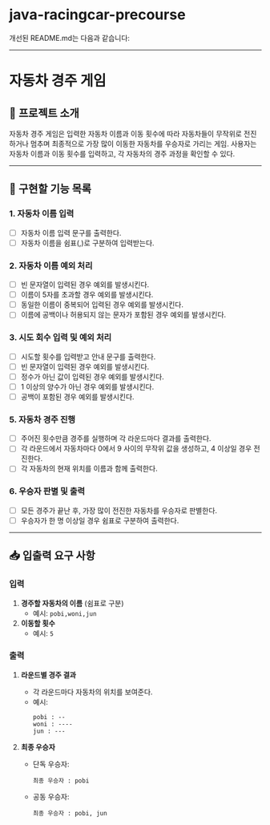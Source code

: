 # java-racingcar-precourse
개선된 README.md는 다음과 같습니다:

---

# 자동차 경주 게임

## 📌 프로젝트 소개

자동차 경주 게임은 입력한 자동차 이름과 이동 횟수에 따라 자동차들이 무작위로 전진하거나 멈추며 최종적으로 가장 많이 이동한 자동차를 우승자로 가리는 게임. 사용자는 자동차 이름과 이동 횟수를 입력하고, 각 자동차의 경주 과정을 확인할 수 있다.

---

## 🚗 구현할 기능 목록

### 1. **자동차 이름 입력**
- [ ] 자동차 이름 입력 문구를 출력한다.
- [ ] 자동차 이름을 쉼표(,)로 구분하여 입력받는다.

### 2. **자동차 이름 예외 처리**
- [ ] 빈 문자열이 입력된 경우 예외를 발생시킨다.
- [ ] 이름이 5자를 초과할 경우 예외를 발생시킨다.
- [ ] 동일한 이름이 중복되어 입력된 경우 예외를 발생시킨다.
- [ ] 이름에 공백이나 허용되지 않는 문자가 포함된 경우 예외를 발생시킨다.

### 3. **시도 회수 입력 및 예외 처리**
- [ ] 시도할 횟수를 입력받고 안내 문구를 출력한다.
- [ ] 빈 문자열이 입력된 경우 예외를 발생시킨다.
- [ ] 정수가 아닌 값이 입력된 경우 예외를 발생시킨다.
- [ ] 1 이상의 양수가 아닌 경우 예외를 발생시킨다.
- [ ] 공백이 포함된 경우 예외를 발생시킨다.

### 5. **자동차 경주 진행**
- [ ] 주어진 횟수만큼 경주를 실행하며 각 라운드마다 결과를 출력한다.
- [ ] 각 라운드에서 자동차마다 0에서 9 사이의 무작위 값을 생성하고, 4 이상일 경우 전진한다.
- [ ] 각 자동차의 현재 위치를 이름과 함께 출력한다.

### 6. **우승자 판별 및 출력**
- [ ] 모든 경주가 끝난 후, 가장 많이 전진한 자동차를 우승자로 판별한다.
- [ ] 우승자가 한 명 이상일 경우 쉼표로 구분하여 출력한다.

---

## 📥 입출력 요구 사항

### 입력
1. **경주할 자동차의 이름** (쉼표로 구분)
    - 예시: `pobi,woni,jun`
2. **이동할 횟수**
    - 예시: `5`

### 출력
1. **라운드별 경주 결과**
    - 각 라운드마다 자동차의 위치를 보여준다.
    - 예시:
      ```
      pobi : --
      woni : ----
      jun : ---
      ```

2. **최종 우승자**
    - 단독 우승자:
      ```
      최종 우승자 : pobi
      ```
    - 공동 우승자:
      ```
      최종 우승자 : pobi, jun
      ```